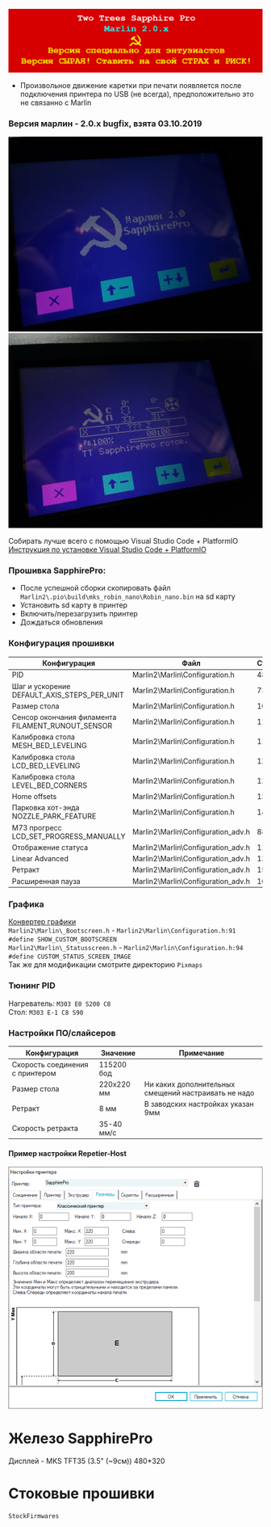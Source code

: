 ![alert-banner](Docs/repo-banner.png?raw=true "Версия сырая! Ставить на свой СТРАХ и РИСК!")
* Произвольное движение каретки при печати появляется после подключения принтера по USB (не всегда), предположительно это не связанно с Marlin

### Версия марлин - 2.0.x bugfix, взята 03.10.2019
![sapphire-pro-0-marlin-boot](Docs/hints/sapphire-pro-0-marlin-boot1.jpg?raw=true)
![sapphire-pro-0-marlin-status](Docs/hints/sapphire-pro-2-marlin-status1.jpg?raw=true)

Собирать лучше всего с помощью Visual Studio Code + PlatformIO<br/>
[Инструкция по установке Visual Studio Code + PlatformIO](https://docs.platformio.org/en/latest/ide/vscode.html)<br/>

### Прошивка SapphirePro:
* После успешной сборки скопировать файл `Marlin2\.pio\build\mks_robin_nano\Robin_nano.bin` на sd карту
* Установить sd карту в принтер
* Включить/перезагрузить принтер
* Дождаться обновления

### Конфигурация прошивки
  Конфигурация|Файл|Строка|Примечание
  ------------|----|------|----------
  PID|Marlin2\Marlin\Configuration.h|483|
  Шаг и ускорение DEFAULT_AXIS_STEPS_PER_UNIT|Marlin2\Marlin\Configuration.h|730|
  Размер стола|Marlin2\Marlin\Configuration.h|1070|
  Сенсор окончания филамента FILAMENT_RUNOUT_SENSOR|Marlin2\Marlin\Configuration.h|1120|ВЫКЛ
  Калибровка стола MESH_BED_LEVELING|Marlin2\Marlin\Configuration.h|1186|
  Калибровка стола LCD_BED_LEVELING|Marlin2\Marlin\Configuration.h|1290|
  Калибровка стола LEVEL_BED_CORNERS|Marlin2\Marlin\Configuration.h|1299|
  Home offsets|Marlin2\Marlin\Configuration.h|1322|
  Парковка хот-энда NOZZLE_PARK_FEATURE|Marlin2\Marlin\Configuration.h|1479|
  M73 прогресс LCD_SET_PROGRESS_MANUALLY|Marlin2\Marlin\Configuration_adv.h|888|
  Отображение статуса|Marlin2\Marlin\Configuration_adv.h|1143|
  Linear Advanced|Marlin2\Marlin\Configuration_adv.h|1329|
  Ретракт|Marlin2\Marlin\Configuration_adv.h|1580|пока ВЫКЛ
  Расширенная пауза|Marlin2\Marlin\Configuration_adv.h|1639|

### Графика
[Конвертер графики](http://marlinfw.org/tools/u8glib/converter.html)<br/>
`Marlin2\Marlin\_Bootscreen.h` - `Marlin2\Marlin\Configuration.h:91 #define SHOW_CUSTOM_BOOTSCREEN`<br/>
`Marlin2\Marlin\_Statusscreen.h` - `Marlin2\Marlin\Configuration.h:94 #define CUSTOM_STATUS_SCREEN_IMAGE`<br/>
Так же для модификации смотрите директорию `Pixmaps`<br/>

### Тюнинг PID
Нагреватель: `M303 E0 S200 C8`<br/>
Стол: `M303 E-1 C8 S90`<br/>

### Настройки ПО/слайсеров
  Конфигурация|Значение|Примечание
  ------------|----|------
  Скорость соединения с принтером|115200 бод|
  Размер стола|220х220 мм|Ни каких дополнительных смещений настраивать не надо
  Ретракт|8 мм|В заводских настройках указан 9мм
  Скорость ретракта|35-40 мм/c|

#### Пример настройки Repetier-Host
![sapphire-pro-bed-size-repetier](Docs/hints/sapphire-pro-bed-size-repetier.png?raw=true "Размер стола в Repetier-Host")

# Железо SapphirePro

Дисплей - MKS TFT35 (3.5" (~9см)) 480*320<br/>

# Стоковые прошивки
`StockFirmwares`
